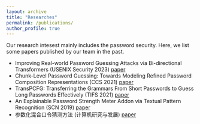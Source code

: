 ```yaml
---
layout: archive
title: "Researches"
permalink: /publications/
author_profile: true
---
```


Our research intesest mainly includes the password security. Here, we list some papers published by our team in the past. 
- Improving Real-world Password Guessing Attacks via Bi-directional Transformers (USENIX Security 2023) [paper](https://www.usenix.org/conference/usenixsecurity23/presentation/xu-ming)
- Chunk-Level Password Guessing: Towards Modeling Refined Password Composition Representations (CCS 2021) [paper](https://dl.acm.org/doi/10.1145/3460120.3484743)
- TransPCFG: Transferring the Grammars From Short Passwords to Guess Long Passwords Effectively (TIFS 2021) [paper](https://ieeexplore.ieee.org/document/9121288)
- An Explainable Password Strength Meter Addon via Textual Pattern Recognition (SCN 2019) [paper](https://www.hindawi.com/journals/scn/2019/5184643/)
- 参数化混合口令猜测方法 (计算机研究与发展) [paper](https://crad.ict.ac.cn/cn/article/doi/10.7544/issn1000-1239.20210456)
